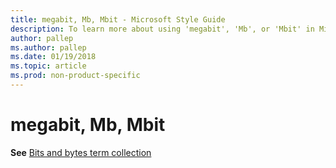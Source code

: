 ```yaml
---
title: megabit, Mb, Mbit - Microsoft Style Guide
description: To learn more about using 'megabit', 'Mb', or 'Mbit' in Microsoft documents, see 'Bits and bytes term collection.'
author: pallep
ms.author: pallep
ms.date: 01/19/2018
ms.topic: article
ms.prod: non-product-specific
---
```


# megabit, Mb, Mbit

**See** [Bits and bytes term collection](~/a-z-word-list-term-collections/term-collections/bits-bytes-terms.md)
